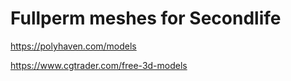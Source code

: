 # Fullperm meshes for Secondlife 
https://polyhaven.com/models

https://www.cgtrader.com/free-3d-models
